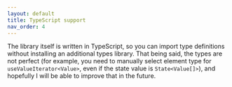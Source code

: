```yaml
---
layout: default
title: TypeScript support
nav_order: 4
---
```


The library itself is written in TypeScript, so you can import type definitions without installing an additional types library. That being said, the types are not perfect (for example, you need to manually select element type for `useValueIterator<Value>`, even if the state value is `State<Value[]>`), and hopefully I will be able to improve that in the future.
